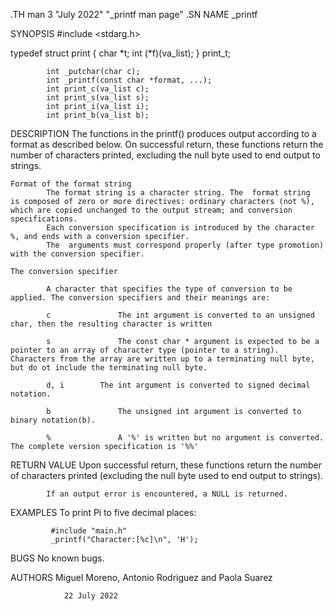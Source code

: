 .TH man 3 "July 2022" "_printf man page"
.SN NAME
_printf

SYNOPSIS
#include <stdarg.h>

typedef struct print
{
		  	char *t;
				int (*f)(va_list);
			} print_t;
	
			int _putchar(char c);
			int _printf(const char *format, ...);
			int print_c(va_list c);
			int print_s(va_list s);
			int print_i(va_list i);
			int print_b(va_list b);

DESCRIPTION
			The functions in the printf() produces output according to a format as described below.
			On successful return, these functions return the number of characters printed, excluding the null byte used to end output to strings.

	Format of the format string
			The format string is a character string. The  format string  is composed of zero or more directives: ordinary characters (not %), which are copied unchanged to the output stream; and conversion specifications. 
			Each conversion specification is introduced by the character %, and ends with a conversion specifier.
			The  arguments must correspond properly (after type promotion) with the conversion specifier. 

	The conversion specifier

			A character that specifies the type of conversion to be applied. The conversion specifiers and their meanings are:
	 		
			c				The int argument is converted to an unsigned char, then the resulting character is written
			
			s				The const char * argument is expected to be a pointer to an array of character type (pointer to a string). Characters from the array are written up to a terminating null byte, but do ot include the terminating null byte.
			
			d, i		The int argument is converted to signed decimal notation.
			
			b				The unsigned int argument is converted to binary notation(b).
		
			%				A '%' is written but no argument is converted. The complete version specification is '%%'


RETURN VALUE
			Upon successful return, these functions return the number of characters printed (excluding the null byte  used to end output to strings).
			
			If an output error is encountered, a NULL is returned.

EXAMPLES
       To print Pi to five decimal places:

			 #include "main.h"
			 _printf("Character:[%c]\n", 'H');

BUGS
				No known bugs.

AUTHORS
				Miguel Moreno, Antonio Rodriguez and Paola Suarez

				22 July 2022
